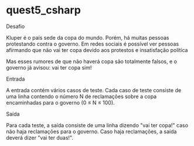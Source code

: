 # quest5_csharp
Desafio

Kluper é o país sede da copa do mundo. Porém, há muitas pessoas protestando contra o governo. Em redes sociais é possível ver pessoas afirmando que não vai ter copa devido aos protestos e insatisfação política

Mas esses rumores de que não haverá copa são totalmente falsos, e o governo já avisou: vai ter copa sim! 

Entrada

A entrada contém vários casos de teste. Cada caso de teste consiste de uma linha contendo o número N de reclamações sobre a copa encaminhadas para o governo (0 ≤ N ≤ 100).

Saída

Para cada teste, a saída consiste de uma linha dizendo "vai ter copa!" caso não haja reclamações para o governo. Caso haja reclamações, a saída deverá dizer "vai ter duas!".

 
